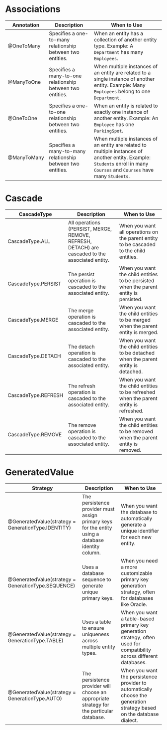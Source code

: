 # Associations

| Annotation     | Description                                                                                              | When to Use                                                                                              |
|----------------|----------------------------------------------------------------------------------------------------------|----------------------------------------------------------------------------------------------------------|
| @OneToMany     | Specifies a one-to-many relationship between two entities.                                               | When an entity has a collection of another entity type. Example: A `Department` has many `Employees`.    |
| @ManyToOne     | Specifies a many-to-one relationship between two entities.                                               | When multiple instances of an entity are related to a single instance of another entity. Example: Many `Employees` belong to one `Department`. |
| @OneToOne      | Specifies a one-to-one relationship between two entities.                                                | When an entity is related to exactly one instance of another entity. Example: An `Employee` has one `ParkingSpot`. |
| @ManyToMany    | Specifies a many-to-many relationship between two entities.                                              | When multiple instances of an entity are related to multiple instances of another entity. Example: `Students` enroll in many `Courses` and `Courses` have many `Students`. |

# Cascade

| CascadeType         | Description                                                                                              | When to Use                                                                                              |
|---------------------|----------------------------------------------------------------------------------------------------------|----------------------------------------------------------------------------------------------------------|
| CascadeType.ALL     | All operations (PERSIST, MERGE, REMOVE, REFRESH, DETACH) are cascaded to the associated entity.          | When you want all operations on the parent entity to be cascaded to the child entities.                  |
| CascadeType.PERSIST | The persist operation is cascaded to the associated entity.                                              | When you want the child entities to be persisted when the parent entity is persisted.                    |
| CascadeType.MERGE   | The merge operation is cascaded to the associated entity.                                                | When you want the child entities to be merged when the parent entity is merged.                          |
| CascadeType.DETACH  | The detach operation is cascaded to the associated entity.                                               | When you want the child entities to be detached when the parent entity is detached.                      |
| CascadeType.REFRESH | The refresh operation is cascaded to the associated entity.                                              | When you want the child entities to be refreshed when the parent entity is refreshed.                    |
| CascadeType.REMOVE  | The remove operation is cascaded to the associated entity.                                               | When you want the child entities to be removed when the parent entity is removed.                        |

# GeneratedValue

| Strategy                            | Description                                                                                              | When to Use                                                                                              |
|-------------------------------------|----------------------------------------------------------------------------------------------------------|----------------------------------------------------------------------------------------------------------|
| @GeneratedValue(strategy = GenerationType.IDENTITY) | The persistence provider must assign primary keys for the entity using a database identity column.      | When you want the database to automatically generate a unique identifier for each new entity.            |
| @GeneratedValue(strategy = GenerationType.SEQUENCE) | Uses a database sequence to generate unique primary keys.                                                | When you need a more customizable primary key generation strategy, often for databases like Oracle.      |
| @GeneratedValue(strategy = GenerationType.TABLE)    | Uses a table to ensure uniqueness across multiple entity types.                                          | When you want a table-based primary key generation strategy, often used for compatibility across different databases. |
| @GeneratedValue(strategy = GenerationType.AUTO)     | The persistence provider will choose an appropriate strategy for the particular database.                | When you want the persistence provider to automatically choose the generation strategy based on the database dialect. |

